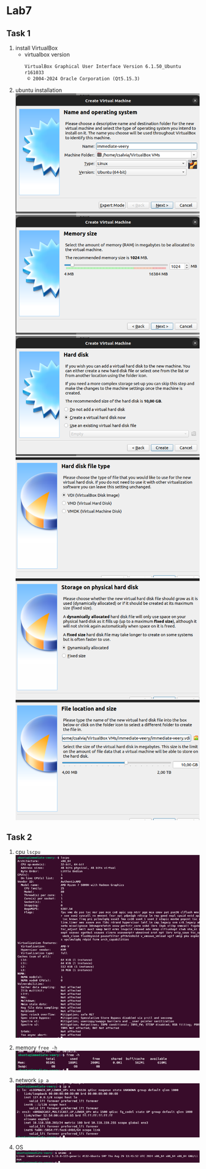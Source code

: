 # Lab7

## Task 1
1. install VirtualBox
    - virtualbox version
        ```
        VirtualBox Graphical User Interface Version 6.1.50_Ubuntu r161033
         © 2004-2024 Oracle Corporation (Qt5.15.3)
        ```
2. ubuntu installation
   ![alt text](1.png)
   ![alt text](2.png)
   ![alt text](3.png)
   ![alt text](4.png)
   ![alt text](5.png)
   ![alt text](6.png)

## Task 2
1. cpu
   `lscpu`
   ![alt text](7.png)

2. memory
   `free -h`
   ![alt text](8.png)

3. network
   `ip a`
   ![alt text](9.png)

4. OS
   ![alt text](10.png)